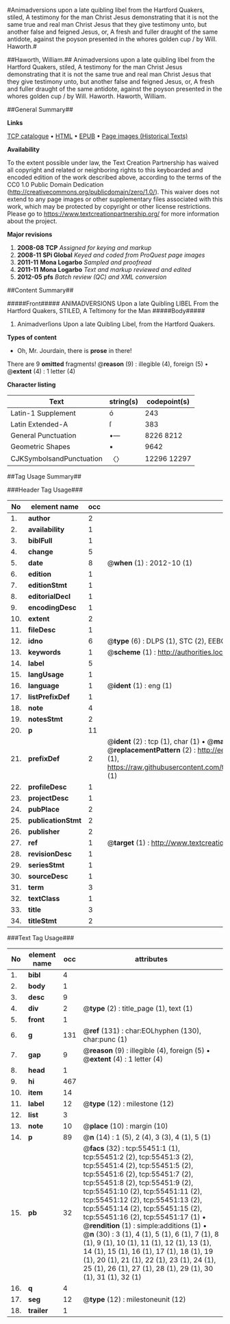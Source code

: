 #Animadversions upon a late quibling libel from the Hartford Quakers, stiled, A testimony for the man Christ Jesus demonstrating that it is not the same true and real man Christ Jesus that they give testimony unto, but another false and feigned Jesus, or, A fresh and fuller draught of the same antidote, against the poyson presented in the whores golden cup / by Will. Haworth.#

##Haworth, William.##
Animadversions upon a late quibling libel from the Hartford Quakers, stiled, A testimony for the man Christ Jesus demonstrating that it is not the same true and real man Christ Jesus that they give testimony unto, but another false and feigned Jesus, or, A fresh and fuller draught of the same antidote, against the poyson presented in the whores golden cup / by Will. Haworth.
Haworth, William.

##General Summary##

**Links**

[TCP catalogue](http://www.ota.ox.ac.uk/tcp/)  • 
[HTML](http://tei.it.ox.ac.uk/tcp/Texts-HTML/free/A43/A43112.html)  • 
[EPUB](http://tei.it.ox.ac.uk/tcp/Texts-EPUB/free/A43/A43112.epub) • 
[Page images (Historical Texts)](https://historicaltexts.jisc.ac.uk/eebo-12171977e)

**Availability**

To the extent possible under law, the Text Creation Partnership has waived all copyright and related or neighboring rights to this keyboarded and encoded edition of the work described above, according to the terms of the CC0 1.0 Public Domain Dedication (http://creativecommons.org/publicdomain/zero/1.0/). This waiver does not extend to any page images or other supplementary files associated with this work, which may be protected by copyright or other license restrictions. Please go to https://www.textcreationpartnership.org/ for more information about the project.

**Major revisions**

1. __2008-08__ __TCP__ *Assigned for keying and markup*
1. __2008-11__ __SPi Global__ *Keyed and coded from ProQuest page images*
1. __2011-11__ __Mona Logarbo__ *Sampled and proofread*
1. __2011-11__ __Mona Logarbo__ *Text and markup reviewed and edited*
1. __2012-05__ __pfs__ *Batch review (QC) and XML conversion*

##Content Summary##

#####Front#####
ANIMADVERSIONS Upon a late Quibling LIBEL From the Hartford Quakers, STILED, A Teſtimony for the Man
#####Body#####

1. Animadverſions Upon a late Quibling Libel, from the Hartford Quakers.

**Types of content**

  * Oh, Mr. Jourdain, there is **prose** in there!

There are 9 **omitted** fragments! 
 @__reason__ (9) : illegible (4), foreign (5)  •  @__extent__ (4) : 1 letter (4)

**Character listing**


|Text|string(s)|codepoint(s)|
|---|---|---|
|Latin-1 Supplement|ó|243|
|Latin Extended-A|ſ|383|
|General Punctuation|•—|8226 8212|
|Geometric Shapes|▪|9642|
|CJKSymbolsandPunctuation|〈〉|12296 12297|

##Tag Usage Summary##

###Header Tag Usage###

|No|element name|occ|attributes|
|---|---|---|---|
|1.|__author__|2||
|2.|__availability__|1||
|3.|__biblFull__|1||
|4.|__change__|5||
|5.|__date__|8| @__when__ (1) : 2012-10 (1)|
|6.|__edition__|1||
|7.|__editionStmt__|1||
|8.|__editorialDecl__|1||
|9.|__encodingDesc__|1||
|10.|__extent__|2||
|11.|__fileDesc__|1||
|12.|__idno__|6| @__type__ (6) : DLPS (1), STC (2), EEBO-CITATION (1), OCLC (1), VID (1)|
|13.|__keywords__|1| @__scheme__ (1) : http://authorities.loc.gov/ (1)|
|14.|__label__|5||
|15.|__langUsage__|1||
|16.|__language__|1| @__ident__ (1) : eng (1)|
|17.|__listPrefixDef__|1||
|18.|__note__|4||
|19.|__notesStmt__|2||
|20.|__p__|11||
|21.|__prefixDef__|2| @__ident__ (2) : tcp (1), char (1)  •  @__matchPattern__ (2) : ([0-9\-]+):([0-9IVX]+) (1), (.+) (1)  •  @__replacementPattern__ (2) : http://eebo.chadwyck.com/downloadtiff?vid=$1&page=$2 (1), https://raw.githubusercontent.com/textcreationpartnership/Texts/master/tcpchars.xml#$1 (1)|
|22.|__profileDesc__|1||
|23.|__projectDesc__|1||
|24.|__pubPlace__|2||
|25.|__publicationStmt__|2||
|26.|__publisher__|2||
|27.|__ref__|1| @__target__ (1) : http://www.textcreationpartnership.org/docs/. (1)|
|28.|__revisionDesc__|1||
|29.|__seriesStmt__|1||
|30.|__sourceDesc__|1||
|31.|__term__|3||
|32.|__textClass__|1||
|33.|__title__|3||
|34.|__titleStmt__|2||


###Text Tag Usage###

|No|element name|occ|attributes|
|---|---|---|---|
|1.|__bibl__|4||
|2.|__body__|1||
|3.|__desc__|9||
|4.|__div__|2| @__type__ (2) : title_page (1), text (1)|
|5.|__front__|1||
|6.|__g__|131| @__ref__ (131) : char:EOLhyphen (130), char:punc (1)|
|7.|__gap__|9| @__reason__ (9) : illegible (4), foreign (5)  •  @__extent__ (4) : 1 letter (4)|
|8.|__head__|1||
|9.|__hi__|467||
|10.|__item__|14||
|11.|__label__|12| @__type__ (12) : milestone (12)|
|12.|__list__|3||
|13.|__note__|10| @__place__ (10) : margin (10)|
|14.|__p__|89| @__n__ (14) : 1 (5), 2 (4), 3 (3), 4 (1), 5 (1)|
|15.|__pb__|32| @__facs__ (32) : tcp:55451:1 (1), tcp:55451:2 (2), tcp:55451:3 (2), tcp:55451:4 (2), tcp:55451:5 (2), tcp:55451:6 (2), tcp:55451:7 (2), tcp:55451:8 (2), tcp:55451:9 (2), tcp:55451:10 (2), tcp:55451:11 (2), tcp:55451:12 (2), tcp:55451:13 (2), tcp:55451:14 (2), tcp:55451:15 (2), tcp:55451:16 (2), tcp:55451:17 (1)  •  @__rendition__ (1) : simple:additions (1)  •  @__n__ (30) : 3 (1), 4 (1), 5 (1), 6 (1), 7 (1), 8 (1), 9 (1), 10 (1), 11 (1), 12 (1), 13 (1), 14 (1), 15 (1), 16 (1), 17 (1), 18 (1), 19 (1), 20 (1), 21 (1), 22 (1), 23 (1), 24 (1), 25 (1), 26 (1), 27 (1), 28 (1), 29 (1), 30 (1), 31 (1), 32 (1)|
|16.|__q__|4||
|17.|__seg__|12| @__type__ (12) : milestoneunit (12)|
|18.|__trailer__|1||
